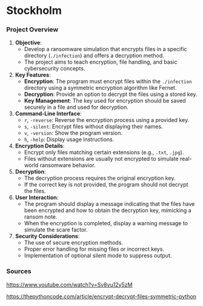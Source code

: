 # Stockholm

### **Project Overview**

1. **Objective**:
    - Develop a ransomware simulation that encrypts files in a specific directory (`./infection`) and offers a decryption method.
    - The project aims to teach encryption, file handling, and basic cybersecurity concepts.
2. **Key Features**:
    - **Encryption**: The program must encrypt files within the `./infection` directory using a symmetric encryption algorithm like Fernet.
    - **Decryption**: Provide an option to decrypt the files using a stored key.
    - **Key Management**: The key used for encryption should be saved securely in a file and used for decryption.
3. **Command-Line Interface**:
    - `r`, `-reverse`: Reverse the encryption process using a provided key.
    - `s`, `-silent`: Encrypt files without displaying their names.
    - `v`, `-version`: Show the program version.
    - `h`, `-help`: Display usage instructions.
4. **Encryption Details**:
    - Encrypt only files matching certain extensions (e.g., `.txt`, `.jpg`).
    - Files without extensions are usually not encrypted to simulate real-world ransomware behavior.
5. **Decryption**:
    - The decryption process requires the original encryption key.
    - If the correct key is not provided, the program should not decrypt the files.
6. **User Interaction**:
    - The program should display a message indicating that the files have been encrypted and how to obtain the decryption key, mimicking a ransom note.
    - When the encryption is completed, display a warning message to simulate the scare factor.
7. **Security Considerations**:
    - The use of secure encryption methods.
    - Proper error handling for missing files or incorrect keys.
    - Implementation of optional silent mode to suppress output.

### Sources

https://www.youtube.com/watch?v=Sv8yu12y5zM

https://thepythoncode.com/article/encrypt-decrypt-files-symmetric-python
